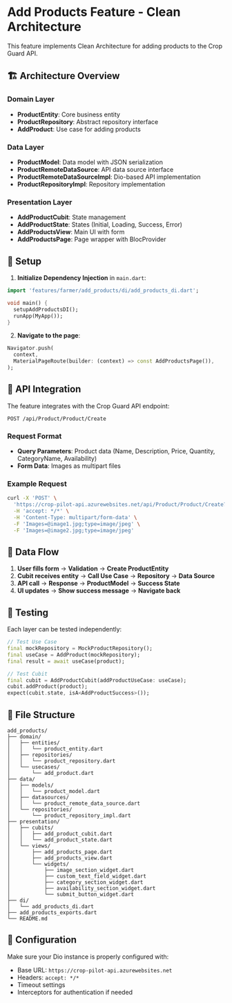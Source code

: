 # Add Products Feature - Clean Architecture

This feature implements Clean Architecture for adding products to the Crop Guard API.

## 🏗️ Architecture Overview

### Domain Layer
- **ProductEntity**: Core business entity
- **ProductRepository**: Abstract repository interface
- **AddProduct**: Use case for adding products

### Data Layer
- **ProductModel**: Data model with JSON serialization
- **ProductRemoteDataSource**: API data source interface
- **ProductRemoteDataSourceImpl**: Dio-based API implementation
- **ProductRepositoryImpl**: Repository implementation

### Presentation Layer
- **AddProductCubit**: State management
- **AddProductState**: States (Initial, Loading, Success, Error)
- **AddProductsView**: Main UI with form
- **AddProductsPage**: Page wrapper with BlocProvider

## 🚀 Setup

1. **Initialize Dependency Injection** in `main.dart`:
```dart
import 'features/farmer/add_products/di/add_products_di.dart';

void main() {
  setupAddProductsDI();
  runApp(MyApp());
}
```

2. **Navigate to the page**:
```dart
Navigator.push(
  context,
  MaterialPageRoute(builder: (context) => const AddProductsPage()),
);
```

## 📡 API Integration

The feature integrates with the Crop Guard API endpoint:
```
POST /api/Product/Product/Create
```

### Request Format
- **Query Parameters**: Product data (Name, Description, Price, Quantity, CategoryName, Availability)
- **Form Data**: Images as multipart files

### Example Request
```bash
curl -X 'POST' \
  'https://crop-pilot-api.azurewebsites.net/api/Product/Product/Create?Name=paper&Description=xck.dhfgyjher&Price=15.5&CategoryName=vegatables&Availability=Sale' \
  -H 'accept: */*' \
  -H 'Content-Type: multipart/form-data' \
  -F 'Images=@image1.jpg;type=image/jpeg' \
  -F 'Images=@image2.jpg;type=image/jpeg'
```

## 🔄 Data Flow

1. **User fills form** → **Validation** → **Create ProductEntity**
2. **Cubit receives entity** → **Call Use Case** → **Repository** → **Data Source**
3. **API call** → **Response** → **ProductModel** → **Success State**
4. **UI updates** → **Show success message** → **Navigate back**

## 🧪 Testing

Each layer can be tested independently:

```dart
// Test Use Case
final mockRepository = MockProductRepository();
final useCase = AddProduct(mockRepository);
final result = await useCase(product);

// Test Cubit
final cubit = AddProductCubit(addProductUseCase: useCase);
cubit.addProduct(product);
expect(cubit.state, isA<AddProductSuccess>());
```

## 📁 File Structure

```
add_products/
├── domain/
│   ├── entities/
│   │   └── product_entity.dart
│   ├── repositories/
│   │   └── product_repository.dart
│   └── usecases/
│       └── add_product.dart
├── data/
│   ├── models/
│   │   └── product_model.dart
│   ├── datasources/
│   │   └── product_remote_data_source.dart
│   └── repositories/
│       └── product_repository_impl.dart
├── presentation/
│   ├── cubits/
│   │   ├── add_product_cubit.dart
│   │   └── add_product_state.dart
│   └── views/
│       ├── add_products_page.dart
│       ├── add_products_view.dart
│       └── widgets/
│           ├── image_section_widget.dart
│           ├── custom_text_field_widget.dart
│           ├── category_section_widget.dart
│           ├── availability_section_widget.dart
│           └── submit_button_widget.dart
├── di/
│   └── add_products_di.dart
├── add_products_exports.dart
└── README.md
```

## 🔧 Configuration

Make sure your Dio instance is properly configured with:
- Base URL: `https://crop-pilot-api.azurewebsites.net`
- Headers: `accept: */*`
- Timeout settings
- Interceptors for authentication if needed 